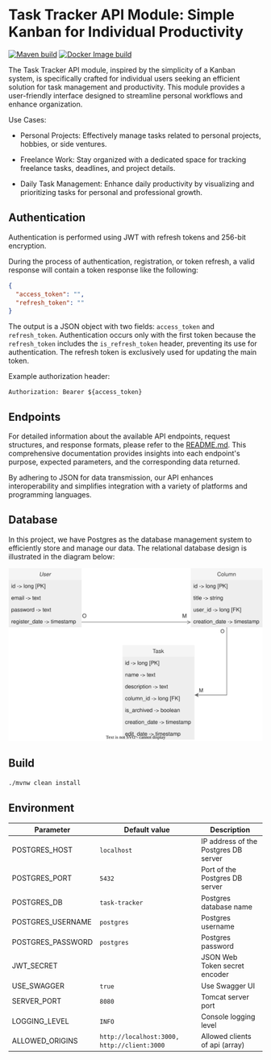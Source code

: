 # Task Tracker API Module: Simple Kanban for Individual Productivity

[![Maven build](https://github.com/farneser/task-tracker-api/actions/workflows/maven.yml/badge.svg)](https://github.com/farneser/task-tracker-api/actions/workflows/maven.yml)
[![Docker Image build](https://github.com/farneser/task-tracker-api/actions/workflows/docker.yml/badge.svg)](https://github.com/farneser/task-tracker-api/actions/workflows/docker.yml)

The Task Tracker API module, inspired by the simplicity of a Kanban system, is specifically crafted for individual users
seeking an efficient solution for task management and productivity. This module provides a user-friendly interface
designed to streamline personal workflows and enhance organization.

Use Cases:

* Personal Projects: Effectively manage tasks related to personal projects, hobbies, or side ventures.

* Freelance Work: Stay organized with a dedicated space for tracking freelance tasks, deadlines, and project details.

* Daily Task Management: Enhance daily productivity by visualizing and prioritizing tasks for personal and professional
  growth.

## Authentication

Authentication is performed using JWT with refresh tokens and 256-bit encryption.

During the process of authentication, registration, or token refresh, a valid response will contain a token response
like the following:

```json
{
  "access_token": "",
  "refresh_token": ""
}
```

The output is a JSON object with two fields: `access_token` and `refresh_token`. Authentication occurs only with the
first
token because the `refresh_token` includes the `is_refresh_token` header, preventing its use for authentication. The
refresh
token is exclusively used for updating the main token.

Example authorization header:

```http request
Authorization: Bearer ${access_token}
```

## Endpoints

For detailed information about the available API endpoints, request structures, and response formats, please refer to
the [README.md](src/main/java/dev/farneser/tasktracker/api/web/controllers/README.md). This comprehensive documentation
provides insights into each endpoint's purpose, expected parameters, and the corresponding data returned.

By adhering to JSON for data transmission, our API enhances interoperability and simplifies integration with a variety
of platforms and programming languages.

## Database

In this project, we have Postgres as the database management system to efficiently store and manage our data.
The relational database design is illustrated in the diagram below:

![Database relations](assets/database-relations.svg)

## Build

```bash
./mvnw clean install
```

## Environment

| Parameter         | Default value                               | Description                          |
|-------------------|---------------------------------------------|--------------------------------------|
| POSTGRES_HOST     | `localhost`                                 | IP address of the Postgres DB server |
| POSTGRES_PORT     | `5432`                                      | Port of the Postgres DB server       |
| POSTGRES_DB       | `task-tracker`                              | Postgres database name               |
| POSTGRES_USERNAME | `postgres`                                  | Postgres username                    |
| POSTGRES_PASSWORD | `postgres`                                  | Postgres password                    |
| JWT_SECRET        |                                             | JSON Web Token secret encoder        | 
| USE_SWAGGER       | `true`                                      | Use Swagger UI                       | 
| SERVER_PORT       | `8080`                                      | Tomcat server port                   | 
| LOGGING_LEVEL     | `INFO`                                      | Console logging level                | 
| ALLOWED_ORIGINS   | `http://localhost:3000, http://client:3000` | Allowed clients of api (array)       | 
